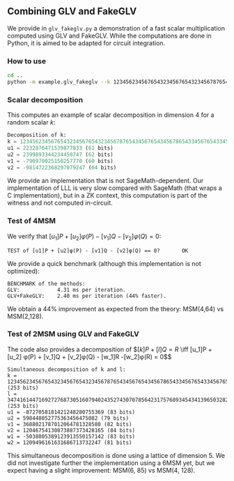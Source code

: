 ## Combining GLV and FakeGLV
We provide in `glv_fakeglv.py` a demonstration of a fast scalar multiplication computed using GLV and FakeGLV. 
While the computations are done in Python, it is aimed to be adapted for circuit integration.

### How to use
```bash
cd ..
python -m example.glv_fakeglv --k 12345623456765432345676543234567876543456765434567865433456765433456765433456 --l 13456384938498474896734986734986734986739863749863746020720946720694720496702
```
### Scalar decomposition
This computes an example of scalar decomposition in dimension 4 for a random scalar $k$:
```python
Decomposition of k:
k = 12345623456765432345676543234567876543456765434567865433456765433456765433456 (253 bits)
u1 = 2232876471539877833 (61 bits)
u2 = 2399893344234450747 (62 bits)
v1 = -790970025150257770 (60 bits)
v2 = -9814722368297079247 (64 bits)
```
We provide an implementation that is not SageMath-dependent. Our implementation of LLL is very slow compared with SageMath (that wraps a C implementation), but in a ZK context, this computation is part of the witness and not computed in-circuit.

### Test of 4MSM
We verify that $[u_1]P + [u_2]φ(P) - [v_1]Q - [v_2]φ(Q) = 0$:
```
TEST of [u1]P + [u2]φ(P) - [v1]Q - [v2]φ(Q) == 0?		OK
```
We provide a quick benchmark (although this implementation is not optimized):
```
BENCHMARK of the methods:
GLV:       	    4.31 ms per iteration.
GLV+FakeGLV:	2.40 ms per iteration (44% faster).

```
We obtain a 44% improvement as expected from the theory: MSM(4,64) vs MSM(2,128).

### Test of 2MSM using GLV and FakeGLV
The code also provides a decomposition of
$$[k]P+[l]Q =R$ \iff [u_1]P + [u_2] φ(P) + [v_1]Q + [v_2]φ(Q) - [w_1]R -[w_2]φ(R) = 0$$
```
Simultaneous decomposition of k and l:
k = 12345623456765432345676543234567876543456765434567865433456765433456765433456 (253 bits)
l = 347416144716927276873051607940243527430707856423175768934543413965032823901 (253 bits)
u1 = -8727058181421248280755369 (83 bits)
u2 = 598448052775363456475082 (79 bits)
v1 = 3688021787012064781328580 (82 bits)
v2 = 12046754130873887373428165 (84 bits)
w1 = -5038805389123913550157142 (83 bits)
w2 = 1209496161631686713732247 (81 bits)
```
This simultaneous decomposition is done using a lattice of dimension 5. We did not investigate further the implementation using a 6MSM yet, but we expect having a slight improvement: MSM(6, 85) vs MSM(4, 128).
